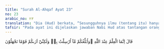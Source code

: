 ```yaml
---
title: "Surah Al-Ahqaf Ayat 23"
no: 23
arabic_no: ٢٣
translation: "Dia (Hud) berkata, “Sesungguhnya ilmu (tentang itu) hanya pada Allah dan aku (hanya) menyampaikan kepadamu apa yang diwahyukan kepadaku, tetapi aku melihat kamu adalah kaum yang berlaku bodoh.”"
tafsir: "Pada ayat ini dijelaskan jawaban Nabi Hud atas tantangan orang kafir supaya segera didatangkan azab yang pernah dijanjikan kepada mereka jika mereka tidak beriman. Nabi Hud menjawab bahwa yang mengetahui kapan azab yang diancamkan itu datang hanyalah Allah. Nabi Hud sendiri juga tidak tahu kapan azab itu akan datang. Tugas nabi hanya menyampaikan risalah dari Allah.\n\nSeharusnya kaum 'Ad bersyukur dengan diutusnya salah seorang dari kaum mereka menjadi nabi yang memberi peringatan, informasi tentang hukum, pokok-pokok akidah, dan cara-cara beribadah yang benar. Semua itu disampaikan karena perintah Allah, Tuhan Maha Pencipta segala sesuatu.\n\nTanpa adanya petunjuk dari Allah tak ada yang mengetahui hakikat agama yang benar. Manusia tidak tahu manakah Tuhan yang benar-benar berhak disembah dan siapa yang berhak menentukan bagaimana cara beribadah yang benar. Oleh karena itu, wajar jika ada manusia yang tidak memahami semua hal, karena pikiran manusia memang terbatas. Di sinilah perlunya Allah mengutus para nabi dan rasul, dan manusia harus berusaha untuk memahami dan meyakininya."
---
```

قَالَ اِنَّمَا الْعِلْمُ عِنْدَ اللّٰهِ ۖوَاُبَلِّغُكُمْ مَّآ اُرْسِلْتُ بِهٖ وَلٰكِنِّيْٓ اَرٰىكُمْ قَوْمًا تَجْهَلُوْنَ 